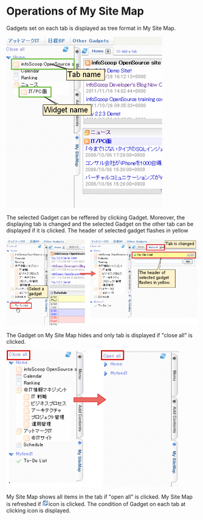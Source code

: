 # Operations of My Site Map

Gadgets set on each tab is displayed as tree format in My Site Map.

![My Site Map]

The selected Gadget can be reffered by clicking Gadget.
Moreover, the displaying tab is changed and the selected Gadget on the other tab can be displayed if it is clicked.
The header of selected gadget flashes in yellow

![Reffered Gadget]

The Gadget on My Site Map hides and only tab is displayed if "close all" is clicked.

![Close all]

My Site Map shows all items in the tab if "open all" is clicked.
My Site Map is refreshed if ![Refresh icon]icon is clicked. The condition of Gadget on each tab at clicking icon is displayed.


[Refresh icon]: ../../images/refresh.gif
[My Site Map]: images/user-panel/operations-of-my-site-map-1.png
[Reffered Gadget]: images/user-panel/operations-of-my-site-map-2.png
[Close all]: images/user-panel/operations-of-my-site-map-3.png
